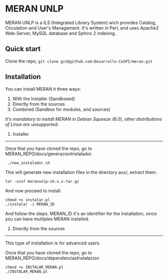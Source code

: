 MERAN UNLP
================================


MERAN UNLP is a ILS (Integrated Library System) wich provides Catalog, Circulation and User's Management.
It's written in Perl, and uses Apache2 Web-Server, MySQL database and Sphinx 2 indexing.


Quick start
-----------

Clone the repo, `git clone git@github.com:Desarrollo-CeSPI/meran.git`

Installation
------------

You can install MERAN it three ways:

1. With the Installer (Sandboxed)
2. Directly from the sources
3. Combined (Sandbox for modules, and sources)


*It's mandatory to install MERAN in Debian Squeeze (6.0), other distributions of Linux are unsupported.*


1) Installer
------------

Once that you have cloned the repo, go to MERAN_REPO/docs/generacionInstalador.

```
 ./new_instalador.sh
```

This will generate new installation files in the directory aux/, extract them. 

```
tar -xzvf meranunlp-vX.x.x.tar.gz
``` 

And now proceed to install.

```
chmod +x instalar.pl
./instalar -i MERAN_ID
```

And follow the steps. MERAN_ID it's an identifier for the installation, since you can have multiples MERAN installed.

2) Directly from the sources
----------------------------

This type of installation is for advanced users.

Once that you have cloned the repo, go to MERAN_REPO/docs/dependenciasInstalacion

```
chmod +x INSTALAR_MERAN.pl
./INSTALAR_MERAN.pl
```
